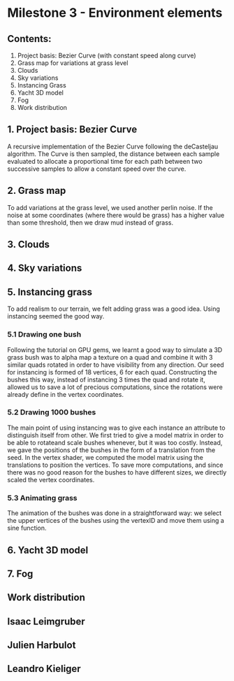 # Milestone 3 - Environment elements

## Contents:

1. Project basis: Bezier Curve (with constant speed along curve)
2. Grass map for variations at grass level
3. Clouds
4. Sky variations
5. Instancing Grass
6. Yacht 3D model
7. Fog
8. Work distribution

## 1. Project basis: Bezier Curve

A recursive implementation of the Bezier Curve following the deCasteljau algorithm. The Curve is then sampled, 
the distance between each sample evaluated to allocate a proportional time for each path between two successive samples to allow
a constant speed over the curve.

## 2. Grass map

To add variations at the grass level, we used another perlin noise. If the noise at some coordinates (where there would be grass)
has a higher value than some threshold, then we draw mud instead of grass. 

## 3. Clouds


## 4. Sky variations


## 5. Instancing grass
To add realism to our terrain, we felt adding grass was a good idea. Using instancing seemed the good way.

### 5.1 Drawing one bush
Following the tutorial on GPU gems, we learnt a good way to simulate a 3D grass bush was to alpha map a texture on a quad
and combine it with 3 similar quads rotated in order to have visibility from any direction. 
Our seed for instancing is formed of 18 vertices, 6 for each quad. Constructing the bushes this way, instead of instancing 3 times
the quad and rotate it, allowed us to save a lot of precious computations, since the rotations were already define in the 
vertex coordinates.
 
### 5.2 Drawing 1000 bushes
The main point of using instancing was to give each instance an attribute to distinguish itself from other.
We first tried to give a model matrix in order to be able to rotateand scale bushes whenever, but it was too costly.
Instead, we gave the positions of the bushes in the form of a translation from the seed. In the vertex shader, 
we computed the model matrix using the translations to position the vertices. To save more computations, and since there was 
no good reason for the bushes to have different sizes, we directly scaled the vertex coordinates.

### 5.3 Animating grass
The animation of the bushes was done in a straightforward way: we select the upper vertices of the bushes using the vertexID and move them using a sine function.

## 6. Yacht 3D model

## 7. Fog

## Work distribution

**Isaac Leimgruber**
- 
**Julien Harbulot**
- 
**Leandro Kieliger**
- 
